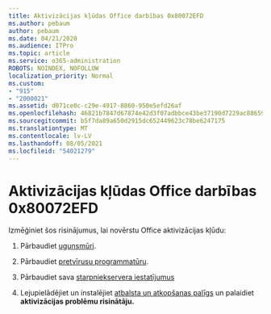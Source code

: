 ```yaml
---
title: Aktivizācijas kļūdas Office darbības 0x80072EFD
ms.author: pebaum
author: pebaum
ms.date: 04/21/2020
ms.audience: ITPro
ms.topic: article
ms.service: o365-administration
ROBOTS: NOINDEX, NOFOLLOW
localization_priority: Normal
ms.custom:
- "915"
- "2000021"
ms.assetid: d071ce0c-c29e-4917-8860-950e5efd26af
ms.openlocfilehash: 46821b7847d67874e42d3f07adbbce43be37190d7229ac886595d03c43cbfeb6
ms.sourcegitcommit: b5f7da89a650d2915dc652449623c78be6247175
ms.translationtype: MT
ms.contentlocale: lv-LV
ms.lasthandoff: 08/05/2021
ms.locfileid: "54021279"
---
```

# <a name="steps-to-resolve-office-activation-error-0x80072efd"></a>Aktivizācijas kļūdas Office darbības 0x80072EFD

Izmēģiniet šos risinājumus, lai novērstu Office aktivizācijas kļūdu:
  
1. Pārbaudiet [ugunsmūri](https://support.office.com/article/0d23d3c0-c19c-4b2f-9845-5344fedc4380#BKMK_CheckFirewall).

2. Pārbaudiet [pretvīrusu programmatūru](https://support.office.com/article/0d23d3c0-c19c-4b2f-9845-5344fedc4380#BKMK_CheckAV).

3. Pārbaudiet sava [starpniekservera iestatījumus](https://support.office.com/article/0d23d3c0-c19c-4b2f-9845-5344fedc4380#BKMK_CheckProxy)

4. Lejupielādējiet un instalējiet [atbalsta un atkopšanas palīgs](https://aka.ms/SARA-OfficeActivation-Alchemy) un palaidiet **aktivizācijas problēmu risinātāju.**
